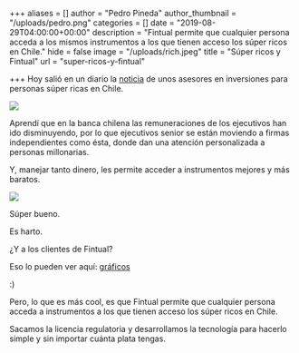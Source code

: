+++
aliases = []
author = "Pedro Pineda"
author_thumbnail = "/uploads/pedro.png"
categories = []
date = "2019-08-29T04:00:00+00:00"
description = "Fintual permite que cualquier persona acceda a los mismos instrumentos a los que tienen acceso los súper ricos en Chile."
hide = false
image = "/uploads/rich.jpeg"
title = "Súper ricos y Fintual"
url = "super-ricos-y-fintual"

+++
Hoy salió en un diario la [noticia](https://www.latercera.com/pulso-trader/noticia/paragon-los-ex-banchile-irrumpen-negocio-multifamily/800915/amp/) de unos asesores en inversiones para personas súper ricas en Chile.

![](/uploads/supericos.png)

Aprendí que en la banca chilena las remuneraciones de los ejecutivos han ido disminuyendo, por lo que ejecutivos senior se están moviendo a firmas independientes como ésta, donde dan una atención personalizada a personas millonarias.

Y, manejar tanto dinero, les permite acceder a instrumentos mejores y más baratos.

![](/uploads/supericos2.png)

Súper bueno.

Es harto.

¿Y a los clientes de Fintual?

Eso lo pueden ver aquí: [gráficos](https://oaestay.github.io/fintual-charts/)

:)

Pero, lo que es más cool, es que Fintual permite que cualquier persona acceda a instrumentos a los que tienen acceso los súper ricos en Chile.

Sacamos la licencia regulatoria y desarrollamos la tecnología para hacerlo simple y sin importar cuánta plata tengas.